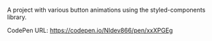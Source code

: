 A project with various button animations using the styled-components library.

CodePen URL: https://codepen.io/NIdev866/pen/xxXPGEg
